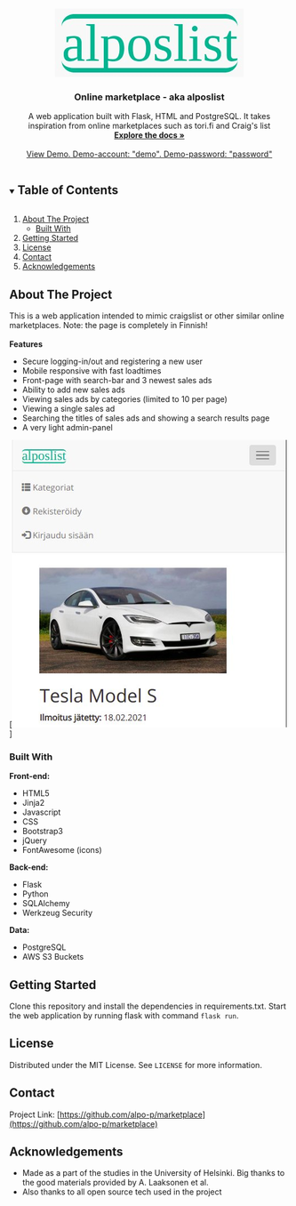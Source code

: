 <!-- PROJECT LOGO -->
<br />
<p align="center">
  <a href="https://github.com/alpo-p/marketplace">
    <img src="logo.jpg" width="340" height="123">
  </a>
 </p>

  <h3 align="center">Online marketplace - aka alposlist</h3>

  <p align="center">
    A web application built with Flask, HTML and PostgreSQL. It takes inspiration from online marketplaces such as tori.fi and Craig's list
    <br />
    <a href="https://github.com/alpo-p/marketplace"><strong>Explore the docs »</strong></a>
    <br />
    <br />
    <a href="https://alposlist.herokuapp.com/">View Demo. Demo-account: "demo". Demo-password: "password"</a>
  </p>
</p>



<!-- TABLE OF CONTENTS -->
<details open="open">
  <summary><h2 style="display: inline-block">Table of Contents</h2></summary>
  <ol>
    <li>
      <a href="#about-the-project">About The Project</a>
      <ul>
        <li><a href="#built-with">Built With</a></li>
      </ul>
    </li>
    <li>
      <a href="#getting-started">Getting Started</a>
    </li>
    <li><a href="#license">License</a></li>
    <li><a href="#contact">Contact</a></li>
    <li><a href="#acknowledgements">Acknowledgements</a></li>
  </ol>
</details>



<!-- ABOUT THE PROJECT -->
## About The Project
This is a web application intended to mimic craigslist or other similar online marketplaces. Note: the page is completely in Finnish!
<br /><br />
<strong>Features</strong>
* Secure logging-in/out and registering a new user
* Mobile responsive with fast loadtimes
* Front-page with search-bar and 3 newest sales ads
* Ability to add new sales ads
* Viewing sales ads by categories (limited to 10 per page)
* Viewing a single sales ad
* Searching the titles of sales ads and showing a search results page
* A very light admin-panel


[![Marketplace Screen Shot][product-screenshot]]

### Built With

<strong>Front-end:</strong>
* HTML5
* Jinja2
* Javascript
* CSS
* Bootstrap3
* jQuery
* FontAwesome (icons)

<strong>Back-end:</strong>
* Flask
* Python
* SQLAlchemy
* Werkzeug Security

<strong>Data:</strong>
* PostgreSQL
* AWS S3 Buckets  



<!-- GETTING STARTED -->
## Getting Started

Clone this repository and install the dependencies in requirements.txt. 
Start the web application by running flask with command <code>flask run</code>.

<!-- LICENSE -->
## License

Distributed under the MIT License. See `LICENSE` for more information.



<!-- CONTACT -->
## Contact

Project Link: [https://github.com/alpo-p/marketplace](https://github.com/alpo-p/marketplace)



<!-- ACKNOWLEDGEMENTS -->
## Acknowledgements

* Made as a part of the studies in the University of Helsinki. Big thanks to the good materials provided by A. Laaksonen et al.
* Also thanks to all open source tech used in the project 





<!-- MARKDOWN LINKS & IMAGES -->
[contributors-shield]: https://img.shields.io/github/contributors/alpo-p/marketplace.svg?style=for-the-badge
[contributors-url]: https://github.com/alpo-p/marketplace/graphs/contributors
[forks-shield]: https://img.shields.io/github/forks/alpo-p/marketplace.svg?style=for-the-badge
[forks-url]: https://github.com/alpo-p/marketplace/network/members
[stars-shield]: https://img.shields.io/github/stars/alpo-p/marketplace.svg?style=for-the-badge
[stars-url]: https://github.com/alpo-p/marketplace/stargazers
[issues-shield]: https://img.shields.io/github/issues/alpo-p/marketplace.svg?style=for-the-badge
[issues-url]: https://github.com/alpo-p/marketplace/issues
[license-shield]: https://img.shields.io/github/license/alpo-p/marketplace.svg?style=for-the-badge
[license-url]: https://github.com/alpo-p/marketplace/blob/master/LICENSE.txt
[linkedin-shield]: https://img.shields.io/badge/-LinkedIn-black.svg?style=for-the-badge&logo=linkedin&colorB=555
[linkedin-url]: https://linkedin.com/in/alpopanula
[product-screenshot]: screenshot.jpg

